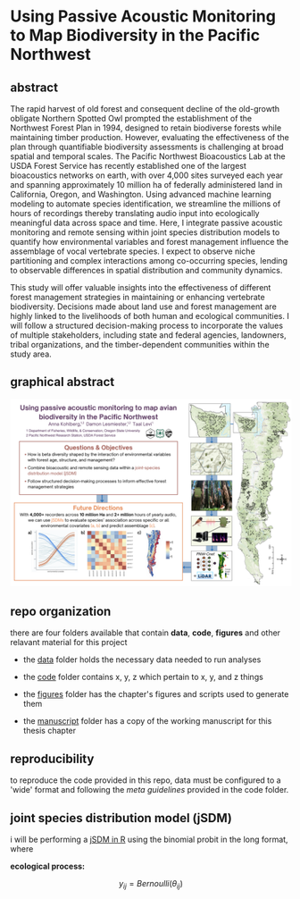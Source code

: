 # Using Passive Acoustic Monitoring to Map Biodiversity in the Pacific Northwest

## abstract
The rapid harvest of old forest and  consequent decline of the old-growth obligate Northern Spotted Owl prompted the establishment of the Northwest Forest Plan in 1994, designed to retain biodiverse forests while maintaining timber production. However, evaluating the effectiveness of the plan through quantifiable biodiversity assessments is challenging at broad spatial and temporal scales. The Pacific Northwest Bioacoustics Lab at the USDA Forest Service has recently established one of the largest bioacoustics networks on earth, with over 4,000 sites surveyed each year and spanning approximately 10 million ha of federally administered land in California, Oregon, and Washington. Using advanced machine learning modeling to automate species identification, we streamline the millions of hours of recordings thereby translating audio input into ecologically meaningful data across space and time. Here, I integrate passive acoustic monitoring and remote sensing within joint species distribution models to quantify how environmental variables and forest management influence the assemblage of vocal vertebrate species. I expect to observe niche partitioning and complex interactions among co-occurring species, lending to observable differences in spatial distribution and community dynamics.

This study will offer valuable insights into the effectiveness of different forest management strategies in maintaining or enhancing vertebrate biodiversity. Decisions made about land use and forest management are highly linked to the livelihoods of both human and ecological communities. I will follow a structured decision-making process to incorporate the values of multiple stakeholders, including state and federal agencies, landowners, tribal organizations, and the timber-dependent communities within the study area.

## graphical abstract
![project workflow](figures/ORTWS_Poster.png)

## repo organization
there are four folders available that contain **data**, **code**, **figures** and other relavant material for this project

- the [data](data) folder holds the necessary data needed to run analyses

- the [code](code) folder contains x, y, z which pertain to x, y, and z things

- the [figures](figures) folder has the chapter's figures and scripts used to generate them

- the [manuscript](manuscript) folder has a copy of the working manuscript for this thesis chapter 

## reproducibility
to reproduce the code provided in this repo, data must be configured to a 'wide' format and following the *meta guidelines* provided in the code folder. 

## joint species distribution model (jSDM)
i will be performing a [jSDM in R](https://cran.r-project.org/web/packages/jSDM/vignettes/jSDM.html) using the binomial probit in the long format, where

**ecological process:**

$$ y_{ij} = Bernoulli(\theta_{ij})$$